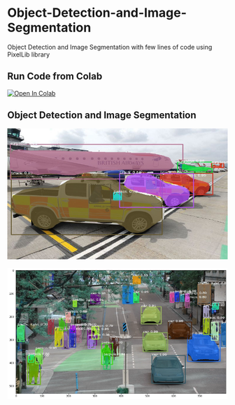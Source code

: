 # Object-Detection-and-Image-Segmentation
Object Detection and Image Segmentation with few lines of code using PixelLib library

## Run Code from Colab

[![Open In Colab](https://colab.research.google.com/assets/colab-badge.svg)](https://colab.research.google.com/drive/14NJ5Gv76AdUHk5fkcurC8mkC0C5aCAdN?usp=sharing)

## Object Detection and Image Segmentation

<img src="image_new.jpeg" width="600" height="300"/><br><br>
<img src="object_detection.jpg" width="600" height="300"/><br><br>


